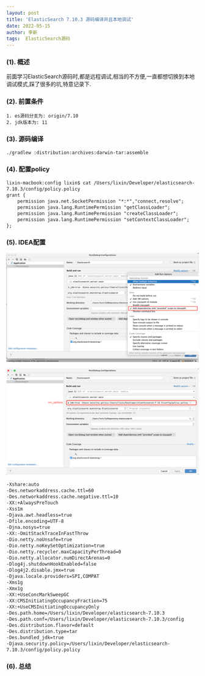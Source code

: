 ```yaml
---
layout: post
title: 'ElasticSearch 7.10.3 源码编译并且本地调试' 
date: 2022-05-15
author: 李新
tags:  ElasticSearch源码
---
```


### (1). 概述
前面学习ElasticSearch源码时,都是远程调试,相当的不方便,一直都想切换到本地调试模式,踩了很多的坑,特意记录下. 

### (2). 前置条件
```
1. es源码分支为: origin/7.10
2. jdk版本为: 11
```
### (3). 源码编译
```
./gradlew :distribution:archives:darwin-tar:assemble
```
### (4). 配置policy
```
lixin-macbook:config lixin$ cat /Users/lixin/Developer/elasticsearch-7.10.3/config/policy.policy
grant {
	permission java.net.SocketPermission "*:*","connect,resolve";
	permission java.lang.RuntimePermission "getClassLoader";
	permission java.lang.RuntimePermission "createClassLoader";
	permission java.lang.RuntimePermission "setContextClassLoader";
};
```
### (5). IDEA配置
!["IDEA配置dependencies with provider scope to classpath"](/assets/elasticsearch/imgs/es-local-debug-2.png)

!["IDEA配置vm_options"](/assets/elasticsearch/imgs/es-debug.png)

```
-Xshare:auto
-Des.networkaddress.cache.ttl=60
-Des.networkaddress.cache.negative.ttl=10
-XX:+AlwaysPreTouch
-Xss1m
-Djava.awt.headless=true
-Dfile.encoding=UTF-8
-Djna.nosys=true
-XX:-OmitStackTraceInFastThrow
-Dio.netty.noUnsafe=true
-Dio.netty.noKeySetOptimization=true
-Dio.netty.recycler.maxCapacityPerThread=0
-Dio.netty.allocator.numDirectArenas=0
-Dlog4j.shutdownHookEnabled=false
-Dlog4j2.disable.jmx=true
-Djava.locale.providers=SPI,COMPAT
-Xms1g
-Xmx1g
-XX:+UseConcMarkSweepGC
-XX:CMSInitiatingOccupancyFraction=75
-XX:+UseCMSInitiatingOccupancyOnly
-Des.path.home=/Users/lixin/Developer/elasticsearch-7.10.3
-Des.path.conf=/Users/lixin/Developer/elasticsearch-7.10.3/config
-Des.distribution.flavor=default
-Des.distribution.type=tar
-Des.bundled_jdk=true
-Djava.security.policy=/Users/lixin/Developer/elasticsearch-7.10.3/config/policy.policy
```
### (6). 总结
